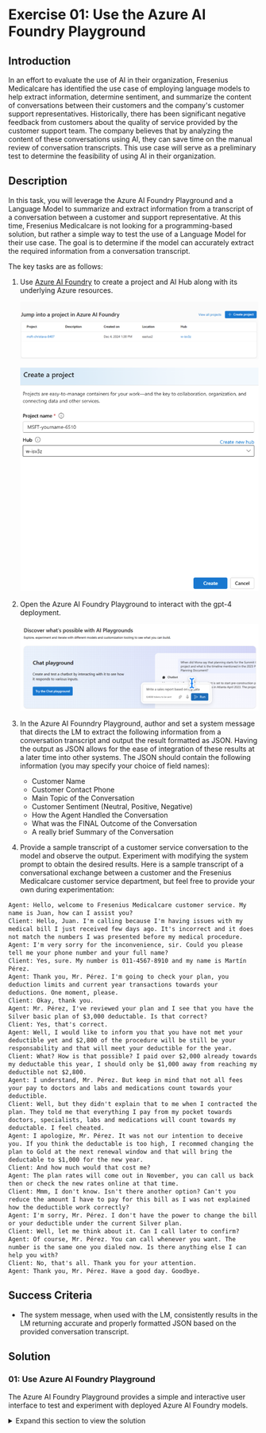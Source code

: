 # Exercise 01: Use the Azure AI Foundry Playground

## Introduction

In an effort to evaluate the use of AI in their organization, Fresenius Medicalcare has identified the use case of employing language models to help extract information, determine sentiment, and summarize the content of conversations between their customers and the company's customer support representatives. Historically, there has been significant negative feedback from customers about the quality of service provided by the customer support team. The company believes that by analyzing the content of these conversations using AI, they can save time on the manual review of conversation transcripts. This use case will serve as a preliminary test to determine the feasibility of using AI in their organization.

## Description

In this task, you will leverage the Azure AI Foundry Playground and a Language Model to summarize and extract information from a transcript of a conversation between a customer and support representative. At this time, Fresenius Medicalcare is not looking for a programming-based solution, but rather a simple way to test the use of a Language Model for their use case. The goal is to determine if the model can accurately extract the required information from a conversation transcript.

The key tasks are as follows:

1. Use [Azure AI Foundry](https://ai.azure.com) to create a project and AI Hub along with its underlying Azure resources.

    ![Hub level create project.](images/create-project-1.png)

    ![create project details.](images/create-project-2.png)

2. Open the Azure AI Foundry Playground to interact with the gpt-4 deployment.

    ![try chat playground.](images/try-chat-playground.png)

3. In the Azure AI Founndry Playground, author and set a system message that directs the LM to extract the following information from a conversation transcript and output the result formatted as JSON. Having the output as JSON allows for the ease of integration of these results at a later time into other systems. The JSON should contain the following information (you may specify your choice of field names):
      - Customer Name
      - Customer Contact Phone
      - Main Topic of the Conversation
      - Customer Sentiment (Neutral, Positive, Negative)
      - How the Agent Handled the Conversation
      - What was the FINAL Outcome of the Conversation
      - A really brief Summary of the Conversation

4. Provide a sample transcript of a customer service conversation to the model and observe the output. Experiment with modifying the system prompt to obtain the desired results. Here is a sample transcript of a conversational exchange between a customer and the Fresenius Medicalcare customer service department, but feel free to provide your own during experimentation:

```text
Agent: Hello, welcome to Fresenius Medicalcare customer service. My name is Juan, how can I assist you?
Client: Hello, Juan. I'm calling because I'm having issues with my medical bill I just received few days ago. It's incorrect and it does not match the numbers I was presented before my medical procedure.
Agent: I'm very sorry for the inconvenience, sir. Could you please tell me your phone number and your full name?
Client: Yes, sure. My number is 011-4567-8910 and my name is Martín Pérez.
Agent: Thank you, Mr. Pérez. I'm going to check your plan, you deduction limits and current year transactions towards your deductions. One moment, please.
Client: Okay, thank you.
Agent: Mr. Pérez, I've reviewed your plan and I see that you have the Silver basic plan of $3,000 deductable. Is that correct?
Client: Yes, that's correct.
Agent: Well, I would like to inform you that you have not met your deductible yet and $2,800 of the procedure will be still be your responsability and that will meet your deductible for the year.
Client: What? How is that possible? I paid over $2,000 already towards my deductable this year, I should only be $1,000 away from reaching my deductible not $2,800. 
Agent: I understand, Mr. Pérez. But keep in mind that not all fees your pay to doctors and labs and medications count towards your deductible. 
Client: Well, but they didn't explain that to me when I contracted the plan. They told me that everything I pay from my pocket towards doctors, specialists, labs and medications will count towards my deductable. I feel cheated.
Agent: I apologize, Mr. Pérez. It was not our intention to deceive you. If you think the deductable is too high, I recommed changing the plan to Gold at the next renewal window and that will bring the deductable to $1,000 for the new year.
Client: And how much would that cost me?
Agent: The plan rates will come out in November, you can call us back then or check the new rates online at that time.
Client: Mmm, I don't know. Isn't there another option? Can't you reduce the amount I have to pay for this bill as I was not explained how the deductible work correctly?
Agent: I'm sorry, Mr. Pérez. I don't have the power to change the bill or your deductible under the current Silver plan.
Client: Well, let me think about it. Can I call later to confirm?
Agent: Of course, Mr. Pérez. You can call whenever you want. The number is the same one you dialed now. Is there anything else I can help you with?
Client: No, that's all. Thank you for your attention.
Agent: Thank you, Mr. Pérez. Have a good day. Goodbye.
```

## Success Criteria

* The system message, when used with the LM, consistently results in the LM returning accurate and properly formatted JSON based on the provided conversation transcript.

## Solution

### 01: Use Azure AI Foundry Playground

The Azure AI Foundry Playground provides a simple and interactive user interface to test and experiment with deployed Azure AI Foundry models.

<details markdown="block">
<summary>Expand this section to view the solution</summary>

1. In [Azure AI Foundry](https://ai.azure.com), ensure you are in the project you created in the previous task, and select **Deployments** from the left-hand menu.

1. From the list of model deployments, select the model you deployed in the previous task.

1. On model screen, select the **Open in playground** button.

    ![The gpt-4 model deployment screen displays. The Open in playground button is visible.](images/manage_deployments.png)

1. Copy the following prompt into the **Give the model instructions and context** field:

    ```text
    You're an AI assistant that helps Fresenius Medicalcare Customer Service to extract valuable information from their conversations by creating JSON files for each conversation transcription you receive. You always try to extract and format as a JSON:
    1. Customer Name [name]
    2. Customer Contact Phone [phone]
    3. Main Topic of the Conversation [topic]
    4. Customer Sentiment (Neutral, Positive, Negative)[sentiment]
    5. How the Agent Handled the Conversation [agent_behavior]
    6. What was the FINAL Outcome of the Conversation [outcome]
    7. A really brief Summary of the Conversation [summary]

    Only extract information that you're sure. If you're unsure, write "Unknown/Not Found" in the JSON file.
    ```

1. After copying, select **Save**, (if prompted start a new chat)

    ![A portion of the Chat playground screen displays with the System message populated. The Save button is visible below the System message text box.](images/chat_playgrounds.png)

1. Copy the following text and paste it into the chat session and press the send button:

    ```text
    Agent: Hello, welcome to Fresenius Medicalcare customer service. My name is Juan, how can I assist you?
    Client: Hello, Juan. I'm calling because I'm having issues with my medical bill I just received few days ago. It's incorrect and it does not match the numbers I was presented before my medical procedure.
    Agent: I'm very sorry for the inconvenience, sir. Could you please tell me your phone number and your full name?
    Client: Yes, sure. My number is 011-4567-8910 and my name is Martín Pérez.
    Agent: Thank you, Mr. Pérez. I'm going to check your plan, you deduction limits and current year transactions towards your deductions. One moment, please.
    Client: Okay, thank you.
    Agent: Mr. Pérez, I've reviewed your plan and I see that you have the Silver basic plan of $3,000 deductable. Is that correct?
    Client: Yes, that's correct.
    Agent: Well, I would like to inform you that you have not met your deductible yet and $2,800 of the procedure will be still be your responsability and that will meet your deductible for the year.
    Client: What? How is that possible? I paid over $2,000 already towards my deductable this year, I should only be $1,000 away from reaching my deductible not $2,800. 
    Agent: I understand, Mr. Pérez. But keep in mind that not all fees your pay to doctors and labs and medications count towards your deductible. 
    Client: Well, but they didn't explain that to me when I contracted the plan. They told me that everything I pay from my pocket towards doctors, specialists, labs and medications will count towards my deductable. I feel cheated.
    Agent: I apologize, Mr. Pérez. It was not our intention to deceive you. If you think the deductable is too high, I recommed changing the plan to Gold at the next renewal window and that will bring the deductable to $1,000 for the new year.
    Client: And how much would that cost me?
    Agent: The plan rates will come out in November, you can call us back then or check the new rates online at that time.
    Client: Mmm, I don't know. Isn't there another option? Can't you reduce the amount I have to pay for this bill as I was not explained how the deductible work correctly?
    Agent: I'm sorry, Mr. Pérez. I don't have the power to change the bill or your deductible under the current Silver plan.
    Client: Well, let me think about it. Can I call later to confirm?
    Agent: Of course, Mr. Pérez. You can call whenever you want. The number is the same one you dialed now. Is there anything else I can help you with?
    Client: No, that's all. Thank you for your attention.
    Agent: Thank you, Mr. Pérez. Have a good day. Goodbye.
    ```

    ![A portion of the Chat Playground screen displays with the above text copied into the user message textbox. The send button is visible below the user message textbox.](images/chat_playground_chat.png)

1. You will see a result generated by the model similar to the one shown in the image below. Notice that the model correctly followed the instructions indicated in the System message field:

    ![A portion of the Chat Playground screen displays the LM response in JSON format.](images/json.png)

</details>
